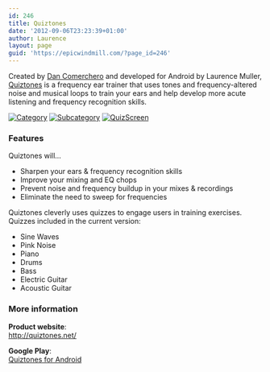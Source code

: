 ```yaml
---
id: 246
title: Quiztones
date: '2012-09-06T23:23:39+01:00'
author: Laurence
layout: page
guid: 'https://epicwindmill.com/?page_id=246'
---
```


Created by [Dan Comerchero](https://twitter.com/quiztones) and developed for Android by Laurence Muller, [Quiztones](http://quiztones.net/) is a frequency ear trainer that uses tones and frequency-altered noise and musical loops to train your ears and help develop more acute listening and frequency recognition skills.

[![](https://epicwindmill.com/wp-content/uploads/2012/09/Category-171x300.png "Category")](https://epicwindmill.com/wp-content/uploads/2012/09/Category.png) [![](https://epicwindmill.com/wp-content/uploads/2012/09/Subcategory-171x300.png "Subcategory")](https://epicwindmill.com/wp-content/uploads/2012/09/Subcategory.png) [![](https://epicwindmill.com/wp-content/uploads/2012/09/QuizScreen-171x300.png "QuizScreen")](https://epicwindmill.com/wp-content/uploads/2012/09/QuizScreen.png)

### Features

Quiztones will…

- Sharpen your ears &amp; frequency recognition skills
- Improve your mixing and EQ chops
- Prevent noise and frequency buildup in your mixes &amp; recordings
- Eliminate the need to sweep for frequencies

Quiztones cleverly uses quizzes to engage users in training exercises. Quizzes included in the current version:

- Sine Waves
- Pink Noise
- Piano
- Drums
- Bass
- Electric Guitar
- Acoustic Guitar

### More information

**Product website**:  
<http://quiztones.net/>

**Google Play**:  
[Quiztones for Android](http://quiztones.net/android)